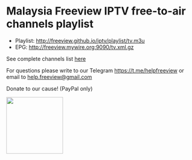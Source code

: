 # Malaysia Freeview IPTV free-to-air channels playlist

* Playlist: http://freeview.github.io/iptv/playlist/tv.m3u
* EPG: http://freeview.mywire.org:9090/tv.xml.gz

See complete channels list [here](https://github.com/freeview/iptv/blob/master/channels/channels.md)

For questions please write to our Telegram https://t.me/helpfreeview or email to help.freeview@gmail.com 

Donate to our cause! (PayPal only) 

[<img src="https://freeview.github.io/logos/misc/ggf.png" width="150">](https://gogetfunding.com/freeview)
